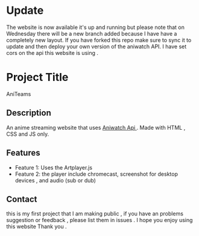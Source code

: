 # Update 
The website is now available it's up and running but please note that on Wednesday there will be a new branch added because I have have a completely new layout. If you have forked this repo make sure to sync it to update and then deploy your own version of the aniwatch API. I have set cors on the api this website is using . 

# Project Title
AniTeams
## Description

An anime streaming website that uses  [Aniwatch Api ](https://github.com/ghoshRitesh12/aniwatch-api). Made with HTML , CSS and JS only.

## Features

- Feature 1: Uses the Artplayer.js 
- Feature 2: the player include chromecast,  screenshot for desktop devices , and audio (sub or dub)


## Contact
this is my first project that I am making public , if you have an problems suggestion or feedback , please list them in issues . I hope you enjoy using this website 
Thank you .

